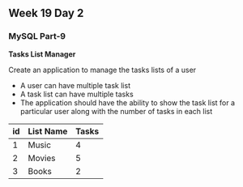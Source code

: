 ## Week 19 Day 2

### MySQL Part-9


**Tasks List Manager**

Create an application to manage the tasks lists of a user

- A user can have multiple task list
- A task list can have multiple tasks
- The application should have the ability to show the task list for a particular user along with the number of tasks in each list

| id   | List Name | Tasks |
| ---- | --------- | ----- |
| 1    | Music     | 4     |
| 2    | Movies    | 5     |
| 3    | Books     | 2     |


